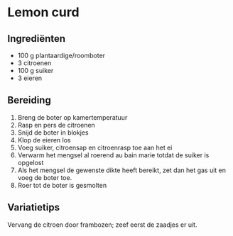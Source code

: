 # Lemon curd

## Ingrediënten

- 100 g plantaardige/roomboter
- 3 citroenen
- 100 g suiker
- 3 eieren

## Bereiding

 1. Breng de boter op kamertemperatuur
 2. Rasp en pers de citroenen
 3. Snijd de boter in blokjes
 4. Klop de eieren los
 5. Voeg suiker, citroensap en citroenrasp toe aan het ei
 6. Verwarm het mengsel al roerend au bain marie totdat de suiker is opgelost
 7. Als het mengsel de gewenste dikte heeft bereikt, zet dan het gas uit en voeg de boter toe.
 8. Roer tot de boter is gesmolten

## Variatietips

Vervang de citroen door frambozen; zeef eerst de zaadjes er uit.
